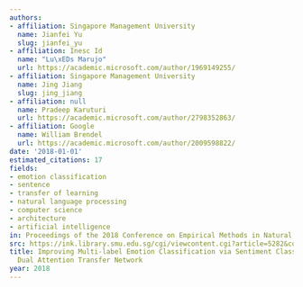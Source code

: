 ```yaml
---
authors:
- affiliation: Singapore Management University
  name: Jianfei Yu
  slug: jianfei_yu
- affiliation: Inesc Id
  name: "Lu\xEDs Marujo"
  url: https://academic.microsoft.com/author/1969149255/
- affiliation: Singapore Management University
  name: Jing Jiang
  slug: jing_jiang
- affiliation: null
  name: Pradeep Karuturi
  url: https://academic.microsoft.com/author/2798352863/
- affiliation: Google
  name: William Brendel
  url: https://academic.microsoft.com/author/2009598822/
date: '2018-01-01'
estimated_citations: 17
fields:
- emotion classification
- sentence
- transfer of learning
- natural language processing
- computer science
- architecture
- artificial intelligence
in: Proceedings of the 2018 Conference on Empirical Methods in Natural Language Processing
src: https://ink.library.smu.edu.sg/cgi/viewcontent.cgi?article=5282&context=sis_research
title: Improving Multi-label Emotion Classification via Sentiment Classification with
  Dual Attention Transfer Network
year: 2018
---
```

